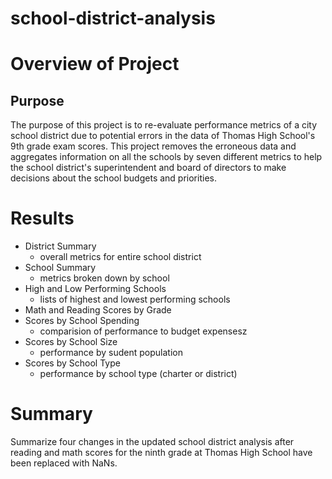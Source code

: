 # school-district-analysis

# Overview of Project

## Purpose
The purpose of this project is to re-evaluate performance metrics of a city school district due to potential errors in the data of Thomas High School's 9th grade exam scores. This project removes the erroneous data and aggregates information on all the schools by seven different metrics to help the school district's superintendent and board of directors to make decisions about the school budgets and priorities.

# Results
- District Summary
  - overall metrics for entire school district
- School Summary
  - metrics broken down by school
- High and Low Performing Schools
  - lists of highest and lowest performing schools
- Math and Reading Scores by Grade
- Scores by School Spending
  - comparision of performance to budget expensesz
- Scores by School Size
  - performance by sudent population
- Scores by School Type
  - performance by school type (charter or district)

# Summary
Summarize four changes in the updated school district analysis after reading and math scores for the ninth grade at Thomas High School have been replaced with NaNs.
